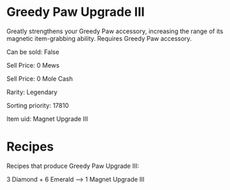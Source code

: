 # Greedy Paw Upgrade III

Greatly strengthens your Greedy Paw accessory, increasing the range of its magnetic item-grabbing ability. Requires Greedy Paw accessory.

Can be sold: False

Sell Price: 0 Mews

Sell Price: 0 Mole Cash

Rarity: Legendary

Sorting priority: 17810

Item uid: Magnet Upgrade III

# Recipes

Recipes that produce Greedy Paw Upgrade III:

3 Diamond + 6 Emerald --> 1 Magnet Upgrade III